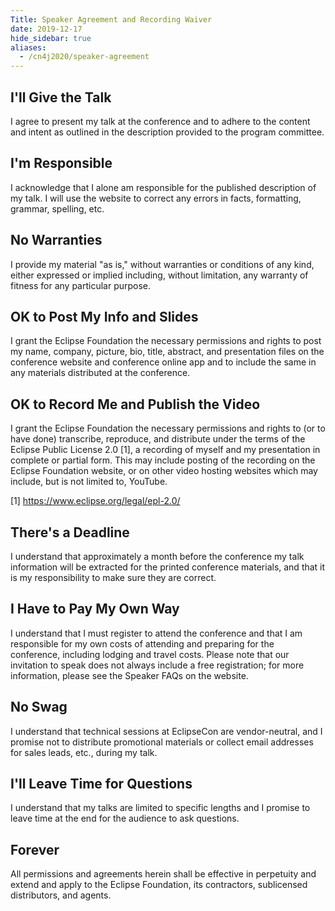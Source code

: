 ```yaml
---
Title: Speaker Agreement and Recording Waiver 
date: 2019-12-17
hide_sidebar: true
aliases:
  - /cn4j2020/speaker-agreement
---
```


## I'll Give the Talk

I agree to present my talk at the conference and to adhere to the content and intent as outlined in the description provided to the program committee.  

## I'm Responsible

I acknowledge that I alone am responsible for the published description of my talk. I will use the website to correct any errors in facts, formatting, grammar, spelling, etc.  

## No Warranties

I provide my material "as is," without warranties or conditions of any kind, either expressed or implied including, without limitation, any warranty of fitness for any particular purpose.  

## OK to Post My Info and Slides

I grant the Eclipse Foundation the necessary permissions and rights to post my name, company, picture, bio, title, abstract, and presentation files on the conference website and conference online app and to include the same in any materials distributed at the conference.  

## OK to Record Me and Publish the Video

I grant the Eclipse Foundation the necessary permissions and rights to (or to have done) transcribe, reproduce, and distribute under the terms of the Eclipse Public License 2.0 [1], a recording of myself and my presentation in complete or partial form. This may include posting of the recording on the Eclipse Foundation website, or on other video hosting websites which may include, but is not limited to, YouTube.

[1] https://www.eclipse.org/legal/epl-2.0/  

## There's a Deadline

I understand that approximately a month before the conference my talk information will be extracted for the printed conference materials, and that it is my responsibility to make sure they are correct.  

## I Have to Pay My Own Way

I understand that I must register to attend the conference and that I am responsible for my own costs of attending and preparing for the conference, including lodging and travel costs. Please note that our invitation to speak does not always include a free registration; for more information, please see the Speaker FAQs on the website.  

## No Swag

I understand that technical sessions at EclipseCon are vendor-neutral, and I promise not to distribute promotional materials or collect email addresses for sales leads, etc., during my talk.  

## I'll Leave Time for Questions

I understand that my talks are limited to specific lengths and I promise to leave time at the end for the audience to ask questions.  

## Forever

All permissions and agreements herein shall be effective in perpetuity and extend and apply to the Eclipse Foundation, its contractors, sublicensed distributors, and agents.